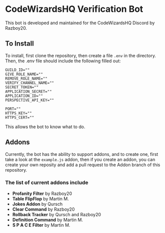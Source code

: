 
# CodeWizardsHQ Verification Bot

This bot is developed and maintained for the CodeWizardsHQ Discord by Razboy20.  

## To Install

To install, first clone the repository, then create a file `.env` in the directory. Then, the .env file should include the following filled out:

```pf
GUILD_ID=""
GIVE_ROLE_NAME=""
REMOVE_ROLE_NAME=""
VERIFY_CHANNEL_NAME=""
SECRET_TOKEN=""
APPLICATION_SECRET=""
APPLICATION_ID=""
PERSPECTIVE_API_KEY=""

PORT=""
HTTPS_KEY=""
HTTPS_CERT=""
```

This allows the bot to know what to do.

## Addons

Currently, the bot has the ability to support addons, and to create one, first take a look at the `example.js` addon, then if you create an addon, you can create your own reposity and add a pull request to the Addon branch of this repository.

### The list of current addons include

- **Profanity Filter** by Razboy20
- **Table FlipFlop** by Martin M.
- **Jokes Addon** by Qursch
- **Clear Command** by Razboy20
- **Rollback Tracker** by Qursch and Razboy20
- **Definition Command** by Martin M.
- **S P A C E   Filter** by Martin M.